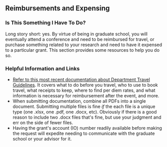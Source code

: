 ## Reimbursements and Expensing

### Is This Something I Have To Do?
Long story short: yes. By virtue of being in graduate school, you will eventually attend a conference and need to be reimbursed for travel, or purchase something related to your research and need to have it expensed to a particular grant. This section provides some resources to help you do so.

### Helpful Information and Links
* [Refer to this most recent documentation about Department Travel Guidelines](https://pennstateoffice365-my.sharepoint.com/:b:/r/personal/azh5924_psu_edu/Documents/Hadjimichael%20Group%20Materials/TRAVEL%20Guidelines.pdf?csf=1&web=1&e=aEdWrW). It covers what to do before you travel, who to use to book travel, what receipts to keep, where to find per diem rates, and what information is necessary for reimbursement after the event, and more.
* When submitting documentation, combine all PDFs into a single document. Submitting multiple files is fine *if* the each file is a unique type (one .xlsx, one .pdf, one .docx, etc). Obviously if there is a good reason to include two .docx files that's fine, but use your judgment and err on the side of fewer files.
* Having the grant's account (IO) number readily available before making the request will expedite needing to communicate with the graduate school or your advisor for it.
